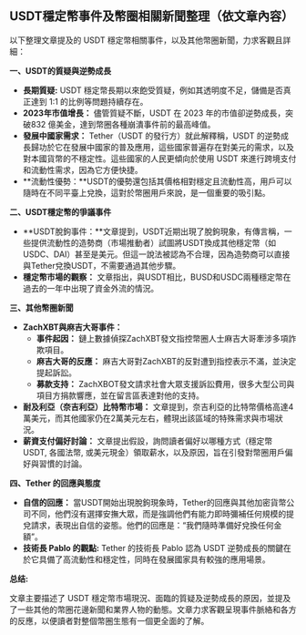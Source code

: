 ## USDT穩定幣事件及幣圈相關新聞整理（依文章內容）

以下整理文章提及的 USDT 穩定幣相關事件，以及其他幣圈新聞，力求客觀且詳細：

**一、USDT的質疑與逆勢成長**

*   **長期質疑:** USDT 穩定幣長期以來飽受質疑，例如其透明度不足，儲備是否真正達到 1:1 的比例等問題持續存在。
*   **2023年市值增長：** 儘管質疑不斷，USDT 在 2023 年的市值卻逆勢成長，突破832 億美金，達到幣圈各種崩潰事件前的最高峰值。
*   **發展中國家需求：** Tether（USDT 的發行方）就此解釋稱，USDT 的逆勢成長歸功於它在發展中國家的普及應用，這些國家普遍存在對美元的需求，以及對本國貨幣的不穩定性。這些國家的人民更傾向於使用 USDT 來進行跨境支付和流動性需求，因為它方便快捷。
*   **流動性優勢：**USDT的優勢還包括其價格相對穩定且流動性高，用戶可以隨時在不同平臺上兌換，這對於幣圈用戶來說，是一個重要的吸引點。

**二、USDT穩定幣的爭議事件**

*   **USDT脫鉤事件：**文章提到，USDT近期出現了脫鉤現象，有傳言稱，一些提供流動性的造勢商（市場推動者）試圖將USDT換成其他穩定幣（如USDC、DAI）甚至是美元。但這一說法被認為不合理，因為造勢商可以直接與Tether兌換USDT，不需要通過其他步驟。
*   **穩定幣市場的觀察：** 文章指出，與USDT相比，BUSD和USDC兩種穩定幣在過去的一年中出現了資金外流的情況。

**三、其他幣圈新聞**

*   **ZachXBT與麻吉大哥事件：**
    *   **事件起因：** 鏈上數據偵探ZachXBT發文指控幣圈人士麻吉大哥牽涉多項詐欺項目。
    *   **麻吉大哥的反應：** 麻吉大哥對ZachXBT的反對遭到指控表示不滿，並決定提起訴訟。
    *   **募款支持：** ZachXBOT發文請求社會大眾支援訴訟費用，很多大型公司與項目方捐款響應，並在留言區表達對他的支持。
*   **耐及利亞（奈吉利亞）比特幣市場：** 文章提到，奈吉利亞的比特幣價格高達4萬美元，而其他國家仍在2萬美元左右，體現出該區域的特殊需求與市場狀況。
*   **薪資支付偏好討論：** 文章提出假設，詢問讀者偏好以哪種方式（穩定幣 USDT, 各國法幣, 或美元現金）領取薪水，以及原因，旨在引發對幣圈用戶偏好與習慣的討論。

**四、Tether 的回應與態度**

*   **自信的回應：** 當USDT開始出現脫鉤現象時，Tether的回應與其他加密貨幣公司不同，他們沒有選擇安撫大眾，而是強調他們有能力即時彌補任何規模的提兌請求，表現出自信的姿態。他們的回應是：“我們隨時準備好兌換任何金額”。
*   **技術長 Pablo 的觀點:** Tether 的技術長 Pablo 認為 USDT 逆勢成長的關鍵在於它具備了高流動性和穩定性，同時在發展國家具有較強的應用場景。

**总结:**

文章主要描述了 USDT 穩定幣市場現況、面臨的質疑及逆勢成長的原因，並提及了一些其他的幣圈花邊新聞和業界人物的動態。文章力求客觀呈現事件脈絡和各方的反應，以便讀者對整個幣圈生態有一個更全面的了解。